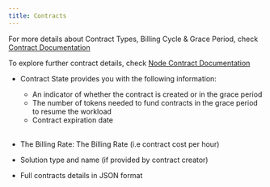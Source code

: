 ```yaml
---
title: Contracts
---
```


For more details about Contract Types, Billing Cycle & Grace Period, check [Contract Documentation](https://manual.grid.tf/tfchain/tfchain.html)
<br />

To explore further contract details, check [Node Contract Documentation](https://manual.grid.tf/dashboard/deploy/your_contracts.html)
<br />

- Contract State provides you with the following information:

  - An indicator of whether the contract is created or in the grace period
  - The number of tokens needed to fund contracts in the grace period to resume the workload
  - Contract expiration date

  <br />

- The Billing Rate: The Billing Rate (i.e contract cost per hour)
- Solution type and name (if provided by contract creator)
- Full contracts details in JSON format
